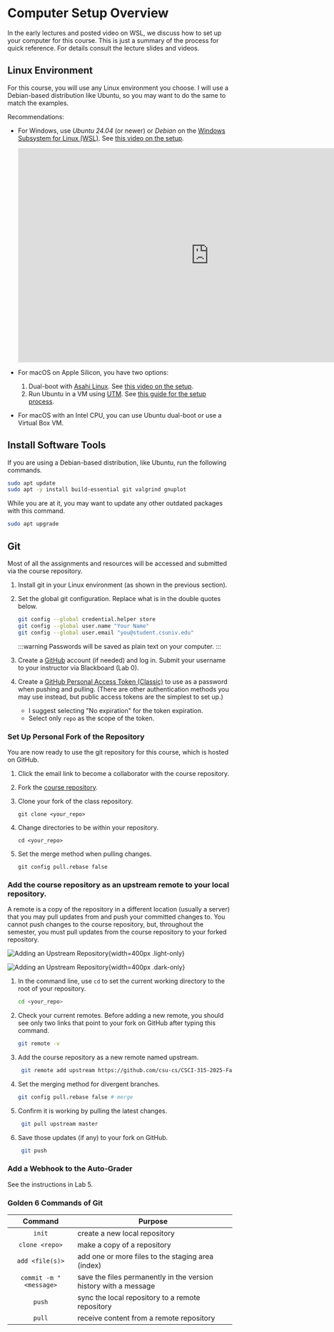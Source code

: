 Computer Setup Overview
=======================

In the early lectures and posted video on WSL, we discuss how to set up your
computer for this course. This is just a summary of the process for quick
reference. For details consult the lecture slides and videos.

Linux Environment
-----------------

For this course, you will use any Linux environment you choose. I will use a
Debian-based distribution like Ubuntu, so you may want to do the same to match
the examples.

Recommendations:

-   For Windows, use *Ubuntu 24.04* (or newer) or *Debian* on the [Windows 
    Subsystem for Linux (WSL)](https://docs.microsoft.com/en-us/windows/wsl/install). 
    See [this video on the setup](https://youtu.be/ID4DNOuGujA).

    <div class="youtube">
    <div><iframe width="853" height="480" src="https://www.youtube-nocookie.com/embed/ID4DNOuGujA?rel=0&amp;showinfo=0" title="CSCI 315" frameborder="0" allow="accelerometer; autoplay; clipboard-write; encrypted-media; gyroscope; picture-in-picture; web-share" referrerpolicy="strict-origin-when-cross-origin" allowfullscreen="allowfullscreen"></iframe></div>
    </div>

-   For macOS on Apple Silicon, you have two options:
    1.  Dual-boot with [Asahi Linux](https://asahilinux.org/). See
        [this video on the setup](https://youtu.be/10thOSWGrpc).
    2.  Run Ubuntu in a VM using [UTM](https://mac.getutm.app/). See [this guide
        for the setup process](https://osxdaily.com/2024/07/08/how-to-run-ubuntu-linux-on-apple-silicon-mac/).

-   For macOS with an Intel CPU, you can use Ubuntu dual-boot or use a Virtual
    Box VM.

Install Software Tools
----------------------

If you are using a Debian-based distribution, like Ubuntu, run the following
commands.

```bash
sudo apt update
sudo apt -y install build-essential git valgrind gnuplot
```

While you are at it, you may want to update any other outdated packages with
this command.

```bash
sudo apt upgrade
```

Git
---

Most of all the assignments and resources will be accessed and submitted via the
course repository.

1.  Install git in your Linux environment (as shown in the previous section).

2.  Set the global git configuration. Replace what is in the double quotes
    below.

    ```bash
    git config --global credential.helper store  
    git config --global user.name "Your Name"  
    git config --global user.email "you@student.csuniv.edu"
    ```

    :::warning
    Passwords will be saved as plain text on your computer.
    :::


3.  Create a [GitHub](https://github.com/) account (if needed) and log
    in. Submit your username to your instructor via Blackboard (Lab 0).

4.  Create a [GitHub Personal Access Token
    (Classic)](https://docs.github.com/en/authentication/keeping-your-account-and-data-secure/managing-your-personal-access-tokens)
    to use as a password when pushing and pulling. (There are other
    authentication methods you may use instead, but public access tokens are the
    simplest to set up.)

    -   I suggest selecting "No expiration" for the token expiration.
    -   Select only `repo` as the scope of the token.

### Set Up Personal Fork of the Repository

You are now ready to use the git repository for this course, which is hosted on
GitHub.

1.  Click the email link to become a collaborator with the course repository.

2.  Fork the [course repository](https://github.com/csu-cs/CSCI-315-2025-Fall/).

3.  Clone your fork of the class repository.

    ```shell
    git clone <your_repo>
    ```

4.  Change directories to be within your repository.

    ```shell
    cd <your_repo>
    ```

5.  Set the merge method when pulling changes.

    ```shell
    git config pull.rebase false
    ```

### Add the course repository as an upstream remote to your local repository.

A remote is a copy of the repository in a different location (usually a server)
that you may pull updates from and push your committed changes to. You cannot
push changes to the course repository, but, throughout the semester, you must
pull updates from the course repository to your forked repository.

![Adding an Upstream Repository](/images/setup/upstream_repo.svg){width=400px .light-only}

![Adding an Upstream Repository](/images/setup/upstream_repo-dark.svg){width=400px .dark-only}

1.  In the command line, use `cd` to set the current working directory to
    the root of your repository.

    ```bash
    cd <your_repo>
    ```

2.  Check your current remotes. Before adding a new remote, you should see 
    only two links that point to your fork on GitHub after typing this command.

    ```bash
    git remote -v
    ```

3.  Add the course repository as a new remote named upstream.

    ```bash
     git remote add upstream https://github.com/csu-cs/CSCI-315-2025-Fall.git
    ```

4.  Set the merging method for divergent branches.

    ```bash
    git config pull.rebase false # merge
    ```

5.  Confirm it is working by pulling the latest changes.

    ```bash
     git pull upstream master
    ```

6.  Save those updates (if any) to your fork on GitHub.

    ```bash
     git push
    ```

### Add a Webhook to the Auto-Grader

See the instructions in Lab 5.

### Golden 6 Commands of Git

| **Command**    | **Purpose**                                                 |
|:--------------:|-------------------------------------------------------------|
| `init`         | create a new local repository                               |
| `clone <repo>` | make a copy of a repository                                 |
| `add <file(s)>`     | add one or more files to the staging area (index)      |
| `commit -m "<message>` | save the files permanently in the version history with a message |
| `push`         | sync the local repository to a remote repository            |
| `pull`         | receive content from a remote repository                    |
